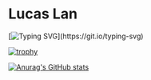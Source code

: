 # Lucas Lan

[![Typing SVG](https://readme-typing-svg.demolab.com/?lines=Welcom+to+Lucas+Lan's+homepage!)](https://git.io/typing-svg)

[![trophy](https://github-profile-trophy.vercel.app/?username=LucasLan666666&theme=buddhism)](https://github.com/ryo-ma/github-profile-trophy)

[![Anurag's GitHub stats](https://github-readme-stats.vercel.app/api?username=LucasLan666666)](https://github.com/anuraghazra/github-readme-stats)


